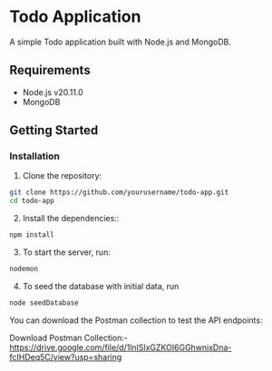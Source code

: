 # Todo Application

A simple Todo application built with Node.js and MongoDB.

## Requirements

- Node.js v20.11.0
- MongoDB

## Getting Started

### Installation

1. Clone the repository:

```bash
git clone https://github.com/yourusername/todo-app.git
cd todo-app
````

2. Install the dependencies::

```bash
npm install
````

3. To start the server, run:

```bash
nodemon
````

4. To seed the database with initial data, run

```bash
node seedDatabase
````

You can download the Postman collection to test the API endpoints:

Download Postman Collection:- https://drive.google.com/file/d/1lnISlxGZKOI6GGhwnixDna-fcIHDeq5C/view?usp=sharing
